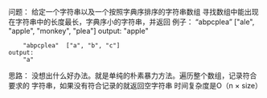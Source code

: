 问题：
    给定一个字符串以及一个按照字典序排序的字符串数组
    寻找数组中能出现在字符串中的长度最长，字典序小的字符串，并返回
    例子：
        “abpcplea”  ["ale", "apple", "monkey", "plea"]
    output:
        "apple"

        "abpcplea"  ["a", "b", "c"]
    output:
        "a"


思路：
    没想出什么好办法。就是单纯的朴素暴力方法。遍历整个数组，记录符合要求的
        字符串，如果没有符合记录的就返回空字符串
    时间复杂度是O（n × size）

